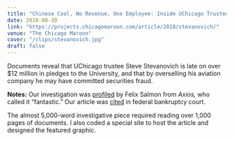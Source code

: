 ```yaml
---
title: "Chinese Coal, No Revenue, One Employee: Inside UChicago Trustee’s “$1.7 Billion” Firm"
date: 2018-08-30
link: "https://projects.chicagomaroon.com/article/2018/stevanovich/"
venue: "The Chicago Maroon"
cover: "/clips/stevanovich.jpg"
draft: false
---
```


Documents reveal that UChicago trustee Steve Stevanovich is late on over \$12 million in pledges to the University, and that by overselling his aviation company he may have committed securities fraud.

**Notes:** Our investigation was [profiled](https://www.axios.com/university-of-chicago-steve-stevanovich-billionaire-ee450f89-1b4a-4d09-b281-5badac0682aa.html) by Felix Salmon from _Axios,_ who called it “fantastic.” Our article was [cited](https://twitter.com/euirim/status/1041015878870028293) in federal bankruptcy court.

The almost 5,000-word investigative piece required reading over 1,000 pages of documents. I also coded a special site to host the article and designed the featured graphic.
